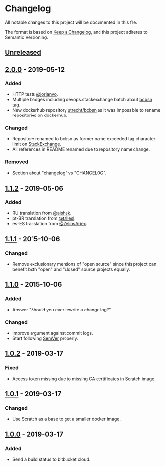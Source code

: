 # Changelog
All notable changes to this project will be documented in this file.

The format is based on [Keep a Changelog](https://keepachangelog.com/en/1.0.0/),
and this project adheres to [Semantic Versioning](https://semver.org/spec/v2.0.0.html).

## [Unreleased]

## [2.0.0] - 2019-05-12
### Added
- HTTP tests [@jorianvo](https://github.com/jorianvo).
- Multiple badges including devops.stackexchange batch about [bcbsn tag](https://devops.stackexchange.com/questions/tagged/bcbsn).
- New dockerhub repository [utrecht/bcbsn](https://cloud.docker.com/u/utrecht/repository/docker/utrecht/bcbsn) as it was
impossible to rename repositories on dockerhub.

### Changed
- Repository renamed to bcbsn as former name exceeded tag character limit on [StackExchange](https://stackexchange.com/).
- All references in README renamed due to repository name change.

### Removed
- Section about "changelog" vs "CHANGELOG".

## [1.1.2] - 2019-05-06
### Added
- RU translation from [@aishek](https://github.com/aishek).
- pt-BR translation from [@tallesl](https://github.com/tallesl).
- es-ES translation from [@ZeliosAriex](https://github.com/ZeliosAriex).

## [1.1.1] - 2015-10-06
### Changed
- Remove exclusionary mentions of "open source" since this project can
benefit both "open" and "closed" source projects equally.

## [1.1.0] - 2015-10-06
### Added
- Answer "Should you ever rewrite a change log?".

### Changed
- Improve argument against commit logs.
- Start following [SemVer](https://semver.org) properly.

## [1.0.2] - 2019-03-17
### Fixed
- Access token missing due to missing CA certificates in Scratch image.

## [1.0.1] - 2019-03-17
### Changed
- Use Scratch as a base to get a smaller docker image.

## [1.0.0] - 2019-03-17
### Added
- Send a build status to bitbucket cloud.

[Unreleased]: https://github.com/030/compare/v2.0.0...HEAD
[2.0.0]: https://github.com/030/compare/v1.1.2...v2.0.0
[1.1.2]: https://github.com/030/compare/v1.1.1...v1.1.2
[1.1.1]: https://github.com/030/compare/v1.1.0...v1.1.1
[1.1.0]: https://github.com/030/compare/v1.0.2...v1.1.0
[1.0.2]: https://github.com/030/compare/v1.0.1...v1.0.2
[1.0.1]: https://github.com/030/compare/v1.0.0...v1.0.1
[1.0.0]: https://github.com/030/bsbsn/releases/tag/v1.0.0